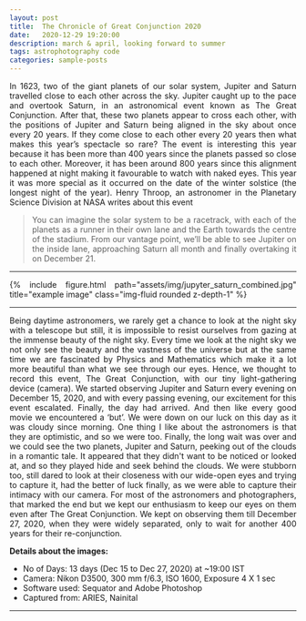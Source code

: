 ```yaml
---
layout: post
title:  The Chronicle of Great Conjunction 2020
date:   2020-12-29 19:20:00
description: march & april, looking forward to summer
tags: astrophotography code
categories: sample-posts
---
```


<div style="text-align: justify">
In 1623, two of the giant planets of our solar system, Jupiter and Saturn travelled close to each other across the sky. Jupiter caught up to the pace and overtook Saturn, in an astronomical event known as The Great Conjunction. After that, these two planets appear to cross each other, with the positions of Jupiter and Saturn being aligned in the sky about once every 20 years. If they come close to each other every 20 years then what makes this year’s spectacle so rare? The event is interesting this year because it has been more than 400 years since the planets passed so close to each other. Moreover, it has been around 800 years since this alignment happened at night making it favourable to watch with naked eyes. This year it was more special as it occurred on the date of the winter solstice (the longest night of the year).  Henry Throop, an astronomer in the Planetary Science Division at NASA writes about this event 
<blockquote>
You can imagine the solar system to be a racetrack, with each of the planets as a runner in their own lane and the Earth towards the centre of the stadium. From our vantage point, we’ll be able to see Jupiter on the inside lane, approaching Saturn all month and finally overtaking it on December 21.
</blockquote>
<hr>
<div class="row">
    <div class="col-sm mt-3 mt-md-0">
        {% include figure.html path="assets/img/jupyter_saturn_combined.jpg" title="example image" class="img-fluid rounded z-depth-1" %}
    </div>

<hr>
<div style="text-align: justify">
Being daytime astronomers, we rarely get a chance to look at the night sky with a telescope but still, it is impossible to resist ourselves from gazing at the immense beauty of the night sky. Every time we look at the night sky we not only see the beauty and the vastness of the universe but at the same time we are fascinated by Physics and Mathematics which make it a lot more beautiful than what we see through our eyes. Hence, we thought to record this event, The Great Conjunction, with our tiny light-gathering device (camera). We started observing Jupiter and Saturn every evening on December 15, 2020, and with every passing evening, our excitement for this event escalated. Finally, the day had arrived. And then like every good movie we encountered a ‘but’. We were down on our luck on this day as it was cloudy since morning. One thing I like about the astronomers is that they are optimistic, and so we were too.  Finally, the long wait was over and we could see the two planets, Jupiter and Saturn, peeking out of the clouds in a romantic tale. It appeared that they didn't want to be noticed or looked at, and so they played hide and seek behind the clouds. We were stubborn too, still dared to look at their closeness with our wide-open eyes and trying to capture it, had the better of luck finally, as we were able to capture their intimacy with our camera. For most of the astronomers and photographers, that marked the end but we kept our enthusiasm to keep our eyes on them even after The Great Conjunction. We kept on observing them till December 27, 2020, when they were widely separated, only to wait for another 400 years for their re-conjunction.

</div>

**Details about the images:**

- No of Days: 13 days (Dec 15 to Dec 27, 2020) at ~19:00 IST
- Camera: Nikon D3500, 300 mm f/6.3, ISO 1600, Exposure 4 X 1 sec
- Software used: Sequator and Adobe Photoshop
- Captured from: ARIES, Nainital
<hr>


